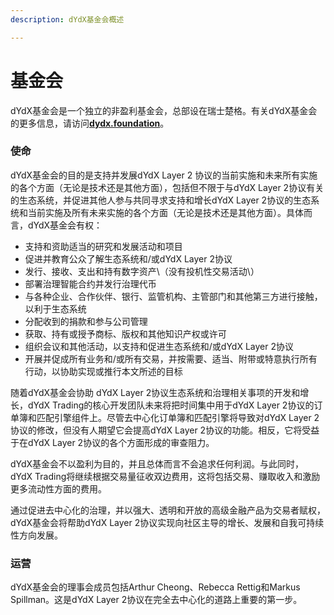 ```yaml
---
description: dYdX基金会概述

---
```


# 基金会

dYdX基金会是一个独立的非盈利基金会，总部设在瑞士楚格。有关dYdX基金会的更多信息，请访问[**dydx.foundation**](https://dydx.foundation)。

### 使命

dYdX基金会的目的是支持并发展dYdX Layer 2 协议的当前实施和未来所有实施的各个方面（无论是技术还是其他方面），包括但不限于与dYdX Layer 2协议有关的生态系统，并促进其他人参与共同寻求支持和增长dYdX Layer 2协议的生态系统和当前实施及所有未来实施的各个方面（无论是技术还是其他方面）。具体而言，dYdX基金会有权：

* 支持和资助适当的研究和发展活动和项目
* 促进并教育公众了解生态系统和/或dYdX Layer 2协议
* 发行、接收、支出和持有数字资产\（没有投机性交易活动\）
* 部署治理智能合约并发行治理代币
* 与各种企业、合作伙伴、银行、监管机构、主管部门和其他第三方进行接触，以利于生态系统
* 分配收到的捐款和参与公司管理
* 获取、持有或授予商标、版权和其他知识产权或许可
* 组织会议和其他活动，以支持和促进生态系统和/或dYdX Layer 2协议
* 开展并促成所有业务和/或所有交易，并按需要、适当、附带或特意执行所有行动，以协助实现或推行本文所述的目标

随着dYdX基金会协助 dYdX Layer 2协议生态系统和治理相关事项的开发和增长，dYdX Trading的核心开发团队未来将把时间集中用于dYdX Layer 2协议的订单簿和匹配引擎组件上。尽管去中心化订单簿和匹配引擎将导致对dYdX Layer 2协议的修改，但没有人期望它会提高dYdX Layer 2协议的功能。相反，它将受益于在dYdX Layer 2协议的各个方面形成的审查阻力。

dYdX基金会不以盈利为目的，并且总体而言不会追求任何利润。与此同时，dYdX Trading将继续根据交易量征收双边费用，这将包括交易、赚取收入和激励更多流动性方面的费用。

通过促进去中心化的治理，并以强大、透明和开放的高级金融产品为交易者赋权，dYdX基金会将帮助dYdX Layer 2协议实现向社区主导的增长、发展和自我可持续性方向发展。

### 运营

dYdX基金会的理事会成员包括Arthur Cheong、Rebecca Rettig和Markus Spillman。这是dYdX Layer 2协议在完全去中心化的道路上重要的第一步。

